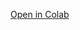 [Open in 
Colab](https://colab.research.google.com/drive/1EauMTYEtjHfG_TZ1CwBXgNXPr3njcdMW?usp=sharing)
